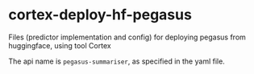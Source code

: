 # cortex-deploy-hf-pegasus
Files (predictor implementation and config) for deploying pegasus from huggingface, using tool Cortex

The api name is `pegasus-summariser`, as specified in the yaml file.
